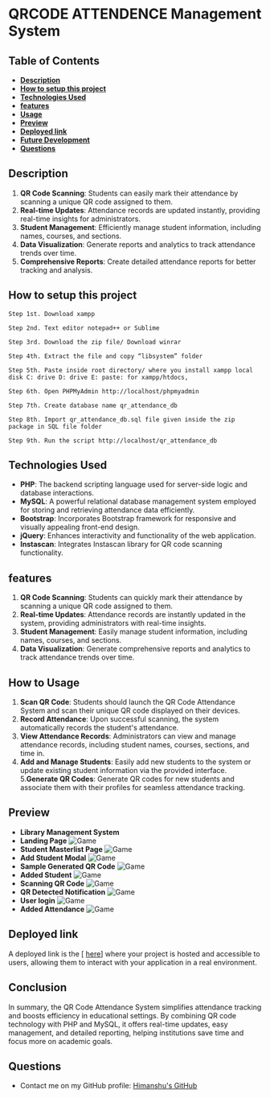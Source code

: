 # QRCODE ATTENDENCE Management System

## **Table of Contents**
- [**Description**](#description)
- [**How to setup this project**](#how-to-setup-this-project)
- [**Technologies Used**](#technologies-used)
- [**features**](#features)
- [**Usage**](#usage)
- [**Preview**](#preview)
- [**Deployed link**](#deployed-link)
- [**Future Development**](#future-development)
- [**Questions**](#questions)


## **Description**

1. **QR Code Scanning**: Students can easily mark their attendance by scanning a unique QR code assigned to them.
2. **Real-time Updates**: Attendance records are updated instantly, providing real-time insights for administrators.
3. **Student Management**: Efficiently manage student information, including names, courses, and sections.
4. **Data Visualization**: Generate reports and analytics to track attendance trends over time.
5. **Comprehensive Reports**: Create detailed attendance reports for better tracking and analysis.
## **How to setup this project**
```
Step 1st. Download xampp
```
```
Step 2nd. Text editor notepad++ or Sublime
```
```
Step 3rd. Download the zip file/ Download winrar
```
```
Step 4th. Extract the file and copy “libsystem” folder
```
```
Step 5th. Paste inside root directory/ where you install xampp local disk C: drive D: drive E: paste: for xampp/htdocs,
```
```
Step 6th. Open PHPMyAdmin http://localhost/phpmyadmin
```
```
Step 7th. Create database name qr_attendance_db
```
```
Step 8th. Import qr_attendance_db.sql file given inside the zip package in SQL file folder
```
```
Step 9th. Run the script http://localhost/qr_attendance_db 
```


## **Technologies Used**
* **PHP**: The backend scripting language used for server-side logic and database interactions.
* **MySQL**: A powerful relational database management system employed for storing and retrieving attendance data efficiently.
* **Bootstrap**: Incorporates Bootstrap framework for responsive and visually appealing front-end design.
* **jQuery**: Enhances interactivity and functionality of the web application.
* **Instascan**: Integrates Instascan library for QR code scanning functionality.

## **features** 

1. **QR Code Scanning**: Students can quickly mark their attendance by scanning a unique QR code assigned to them.
2. **Real-time Updates**: Attendance records are instantly updated in the system, providing administrators with real-time insights.
3. **Student Management**: Easily manage student information, including names, courses, and sections.
4. **Data Visualization**: Generate comprehensive reports and analytics to track attendance trends over time.
## **How to Usage**

1. **Scan QR Code**: Students should launch the QR Code Attendance System and scan their unique QR code displayed on their devices.
2. **Record Attendance**: Upon successful scanning, the system automatically records the student's attendance.
3. **View Attendance Records**: Administrators can view and manage attendance records, including student names, courses, sections, and time in.
4. **Add and Manage Students**: Easily add new students to the system or update existing student information via the provided interface.
5.**Generate QR Codes**: Generate QR codes for new students and associate them with their profiles for seamless attendance tracking.


## **Preview**

* **Library Management System**
* **Landing Page**
![Game](src/02.png)
* **Student Masterlist Page**
![Game](src/02.png)
* **Add Student Modal**
![Game](src/04.png)
* **Sample Generated QR Code**
![Game](src/01.png)
* **Added Student**
![Game](src/05.png)
* **Scanning QR Code**
![Game](src/06.png)
* **QR Detected Notification**
![Game](src/07.png)
* **User login**
![Game](src/09.png)
* **Added Attendance**
![Game](src/10.png)





## **Deployed link**

A deployed link is the [ <a href="https://himanshuranjan977.github.io/libraryManagementSystem/" target="_blank">here</a>]  where your project is hosted and accessible to users, allowing them to interact with your application in a real environment.

## **Conclusion**
In summary, the QR Code Attendance System simplifies attendance tracking and boosts efficiency in educational settings. By combining QR code technology with PHP and MySQL, it offers real-time updates, easy management, and detailed reporting, helping institutions save time and focus more on academic goals.
## **Questions**

* Contact me on my GitHub profile: [Himanshu's GitHub](https://github.com/himanshuranjan977)
